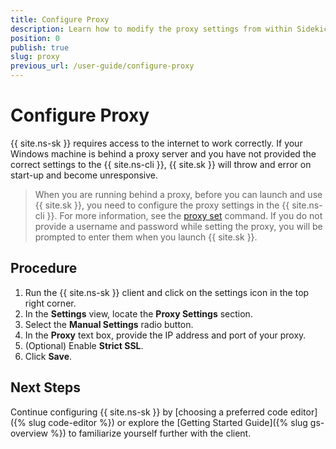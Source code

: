```yaml
---
title: Configure Proxy
description: Learn how to modify the proxy settings from within Sidekick
position: 0
publish: true
slug: proxy
previous_url: /user-guide/configure-proxy
---
```


# Configure Proxy

{{ site.ns-sk }} requires access to the internet to work correctly. If your Windows machine is behind a proxy server and you have not provided the correct settings to the {{ site.ns-cli }}, {{ site.sk }} will throw and error on start-up and become unresponsive. 

> When you are running behind a proxy, before you can launch and use {{ site.sk }}, you need to configure the proxy settings in the {{ site.ns-cli }}. For more information, see the [proxy set](https://github.com/NativeScript/nativescript-cli/blob/master/docs/man_pages/general/proxy-set.md) command. If you do not provide a username and password while setting the proxy, you will be prompted to enter them when you launch {{ site.sk }}.

## Procedure

1. Run the {{ site.ns-sk }} client and click on the settings icon in the top right corner.
1. In the **Settings** view, locate the **Proxy Settings** section.
1. Select the **Manual Settings** radio button.
1. In the **Proxy** text box, provide the IP address and port of your proxy.
1. (Optional) Enable **Strict SSL**. 
1. Click **Save**.

## Next Steps

Continue configuring {{ site.ns-sk }} by [choosing a preferred code editor]({% slug code-editor %}) or explore the [Getting Started Guide]({% slug gs-overview %}) to familiarize yourself further with the client.
